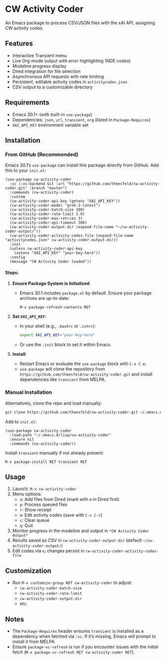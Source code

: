 
# CW Activity Coder

An Emacs package to process CSV/JSON files with the xAI API, assigning CW activity codes.

## Features

- Interactive Transient menu
- Live Org-mode output with error highlighting (NDE codes)
- Modeline progress display
- Dired integration for file selection
- Asynchronous API requests with rate limiting
- Persistent, editable activity codes in ```activitycodes.json```
- CSV output to a customizable directory

## Requirements

- Emacs 30.1+ (with built-in ```use-package```)
- Dependencies: ```json```, ```url```, ```transient```, ```org``` (listed in ```Package-Requires```)
- ```XAI_API_KEY``` environment variable set

## Installation

### From GitHub (Recommended)

Emacs 30.1’s ```use-package``` can install this package directly from GitHub. Add this to your ```init.el```:

```emacs-lisp
(use-package cw-activity-coder
  :vc (:vc-backend Git :url "https://github.com/theesfeld/cw-activity-coder.git" :branch "master")
  :commands (cw-activity-coder)
  :custom
  (cw-activity-coder-api-key (getenv "XAI_API_KEY"))
  (cw-activity-coder-model "grok-2-latest")
  (cw-activity-coder-batch-size 100)
  (cw-activity-coder-rate-limit 2.0)
  (cw-activity-coder-max-retries 3)
  (cw-activity-coder-api-timeout 300)
  (cw-activity-coder-output-dir (expand-file-name "~/cw-activity-coder-output/"))
  (cw-activity-coder-activity-codes-file (expand-file-name "activitycodes.json" cw-activity-coder-output-dir))
  :init
  (unless cw-activity-coder-api-key
    (setenv "XAI_API_KEY" "your-key-here"))
  :config
  (message "CW Activity Coder loaded"))
```

#### Steps:

1. **Ensure Package System is Initialized**:
   - Emacs 30.1 includes ```package.el``` by default. Ensure your package archives are up-to-date:
     ```emacs-lisp
     M-x package-refresh-contents RET
     ```

2. **Set ```XAI_API_KEY```**:
   - In your shell (e.g., ```.bashrc``` or ```.zshrc```):
     ```bash
     export XAI_API_KEY="your-key-here"
     ```
   - Or use the ```:init``` block to set it within Emacs.

3. **Install**:
   - Restart Emacs or evaluate the ```use-package``` block with ```C-x C-e```.
   - ```use-package``` will clone the repository from ```https://github.com/theesfeld/cw-activity-coder.git``` and install dependencies like ```transient``` from MELPA.

### Manual Installation

Alternatively, clone the repo and load manually:

```bash
git clone https://github.com/theesfeld/cw-activity-coder.git ~/.emacs.d/lisp/cw-activity-coder
```

Add to ```init.el```:

```emacs-lisp
(use-package cw-activity-coder
  :load-path "~/.emacs.d/lisp/cw-activity-coder"
  :ensure nil
  :commands (cw-activity-coder))
```

Install ```transient``` manually if not already present:

```emacs-lisp
M-x package-install RET transient RET
```

## Usage

1. Launch: ```M-x cw-activity-coder```
2. Menu options:
   - ```a```: Add files from Dired (mark with ```m``` in Dired first)
   - ```p```: Process queued files
   - ```r```: Show receipt
   - ```e```: Edit activity codes (save with ```C-c C-c```)
   - ```c```: Clear queue
   - ```q```: Quit
3. Monitor progress in the modeline and output in ```*CW Activity Coder Output*```
4. Results saved as CSV in ```cw-activity-coder-output-dir``` (default ```~/cw-activity-coder-output/```)
5. Edit codes via ```e```; changes persist in ```cw-activity-coder-activity-codes-file```

## Customization

- Run ```M-x customize-group RET cw-activity-coder``` to adjust:
  - ```cw-activity-coder-batch-size```
  - ```cw-activity-coder-rate-limit```
  - ```cw-activity-coder-output-dir```
  - etc.

## Notes

- The ```Package-Requires``` header ensures ```transient``` is installed as a dependency when fetched via ```:vc```. If it’s missing, Emacs will prompt to install it from MELPA.
- Ensure ```package-vc-refresh``` is run if you encounter issues with the initial fetch (```M-x package-vc-refresh RET cw-activity-coder RET```).
